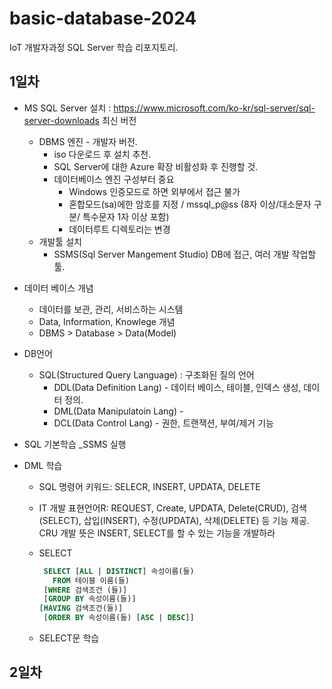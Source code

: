 # basic-database-2024
IoT 개발자과정 SQL Server 학습 리포지토리.

## 1일차
- MS SQL Server 설치 : https://www.microsoft.com/ko-kr/sql-server/sql-server-downloads 최신 버전
    - DBMS 엔진 - 개발자 버전.
        - iso 다운로드 후 설치 추천.
        - SQL Server에 대한 Azure 확장 비활성화 후 진행할 것.
        - 데이터베이스 엔진 구성부터 중요
            - Windows 인증모드로 하면 외부에서 접근 불가
            - 혼합모드(sa)에한 암호를 지정 / mssql_p@ss  (8자 이상/대소문자 구분/ 특수문자 1자 이상 포함)
            - 데이터루트 디렉토리는 변경
    - 개발툴 설치
        - SSMS(Sql Server Mangement Studio) DB에 접근, 여러 개발 작업할 툴.

- 데이터 베이스 개념
    - 데이터를 보관, 관리, 서비스하는 시스템
    - Data, Information, Knowlege 개념
    - DBMS > Database > Data(Model)
 
- DB언어
    - SQL(Structured Query Language) : 구조화된 질의 언어
        - DDL(Data Definition Lang) - 데이터 베이스, 테이블, 인덱스 생성, 데이터 정의.
        - DML(Data Manipulatoin Lang) - 
        - DCL(Data Control Lang) - 권한, 트랜잭션, 부여/제거 기능

- SQL 기본학습
    _SSMS 실행

- DML 학습
    - SQL 명령어 키워드: SELECR, INSERT, UPDATA, DELETE
    - IT 개발 표현언어R: REQUEST, Create, UPDATA, Delete(CRUD), 검색(SELECT), 삽입(INSERT), 수정(UPDATA), 삭제(DELETE) 등 기능 제공. CRU 개발 뜻은  INSERT, SELECT를 할 수 있는 기능을 개발하라
    - SELECT
         ```sql
          SELECT [ALL | DISTINCT] 속성이름(들)
            FROM 테이블 이름(들)
          [WHERE 검색조건 (들)] 
          [GROUP BY 속성이름(들)]
         [HAVING 검색조건(들)]
          [ORDER BY 속성이름(들) [ASC | DESC]]   


         ```

    - SELECT문 학습


## 2일차